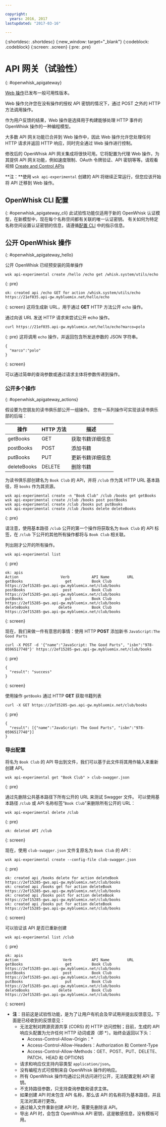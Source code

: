 ```yaml
---

copyright:
  years: 2016, 2017
lastupdated: "2017-03-16"

---
```


{:shortdesc: .shortdesc}
{:new_window: target="_blank"}
{:codeblock: .codeblock}
{:screen: .screen}
{:pre: .pre}

# API 网关（试验性）
{: #openwhisk_apigateway}

[Web 操作](openwhisk_webactions.html)已发布一般可用性版本。

Web 操作允许您在没有操作的授权 API 密钥的情况下，通过 POST 之外的 HTTP 方法调用操作。

作为用户反馈的结果，Web 操作是选择用于构建能够处理 HTTP 事件的 OpenWhisk 操作的一种编程模型。

大多数 API 网关功能已合并到 Web 操作中，因此 Web 操作允许您处理任何 HTTP 请求并返回 HTTP 响应，同时完全通过 Web 操作进行控制。

修改后的 OpenWhisk API 网关集成将很快可用。它将配置为代理 Web 操作，为其提供 API 网关功能，例如速度限制、OAuth 令牌验证、API 密钥等等。请观看视频 [Create and Control APIs](https://youtu.be/XT9KwWTnnzo)

**注：**使用 `wsk api-experimental` 创建的 API 将继续正常运行，但您应该开始将 API 迁移到 Web 操作。

## OpenWhisk CLI 配置
{: #openwhisk_apigateway_cli}
此试验性功能仅适用于新的 OpenWhisk 认证模型，在新模型中，现在每个名称空间都有关联的唯一认证密钥。
有关如何为特定名称空间设置认证密钥的信息，请遵循[配置 CLI](https://console.ng.bluemix.net/openwhisk/cli) 中的指示信息。

## 公开 OpenWhisk 操作
{: #openwhisk_apigateway_hello}

公开 OpenWhisk 已经预安装的简单操作

```
wsk api-experimental create /hello /echo get /whisk.system/utils/echo
```
{: pre}
```
ok: created api /echo GET for action /whisk.system/utils/echo
https://21ef035.api-gw.mybluemix.net/hello/echo
```
{: screen}
这将生成新 URL，用于通过 **GET** HTTP 方法公开 `echo` 操作。

通过向该 URL 发送 HTTP 请求来尝试公开 echo 操作。
```
curl https://21ef035.api-gw.mybluemix.net/hello/echo?marco=polo
```
{: pre}
这将调用 `echo` 操作，并返回包含所发送参数的 JSON 字符串。
```
{
  "marco":"polo"
}
```
{: screen}

可以通过简单的查询参数或通过请求主体将参数传递到操作。

### 公开多个操作
{: #openwhisk_apigateway_actions}

假设要为您朋友的读书俱乐部公开一组操作。
您有一系列操作可实现该读书俱乐部的后端：

| 操作 | HTTP 方法 | 描述 |
| ----------- | ----------- | ------------ |
| getBooks    | GET | 获取书籍详细信息  |
| postBooks   | POST | 添加书籍 |
| putBooks    | PUT | 更新书籍详细信息 |
| deleteBooks | DELETE | 删除书籍 |

为读书俱乐部创建名为 `Book Club` 的 API，并将 `/club` 作为其 HTTP URL 基本路径，将 `books` 作为其资源。
```
wsk api-experimental create -n "Book Club" /club /books get getBooks
wsk api-experimental create /club /books post postBooks
wsk api-experimental create /club /books put putBooks
wsk api-experimental create /club /books delete deleteBooks
```
{: pre}

请注意，使用基本路径 `/club` 公开的第一个操作将获取名为 `Book Club` 的 API 标签，在 `/club` 下公开的其他所有操作都将与 `Book Club` 相关联。

列出刚才公开的所有操作。

```
wsk api-experimental list
```
{: pre}
```
ok: apis
Action                   Verb          API Name        URL
getBooks                   get         Book Club       https://2ef15285-gws.api-gw.mybluemix.net/club/books
postBooks                 post         Book Club       https://2ef15285-gws.api-gw.mybluemix.net/club/books
putBooks                   put         Book Club       https://2ef15285-gws.api-gw.mybluemix.net/club/books
deleteBooks             delete         Book Club       https://2ef15285-gws.api-gw.mybluemix.net/club/books
```
{: screen}

现在，我们来做一件有意思的事情：使用 HTTP **POST** 添加新书 `JavaScript:The Good Parts`
```
curl -X POST -d '{"name":"JavaScript: The Good Parts", "isbn":"978-0596517748"}' https://2ef15285-gws.api-gw.mybluemix.net/club/books
```
{: pre}
```
{
  "result": "success"
}
```
{: screen}

使用操作 `getBooks` 通过 HTTP **GET** 获取书籍列表
```
curl -X GET https://2ef15285-gws.api-gw.mybluemix.net/club/books
```
{: pre}
```
{
  "result": [{"name":"JavaScript: The Good Parts", "isbn":"978-0596517748"}]
}
```

### 导出配置
将名为 `Book Club` 的 API 导出到文件，我们可以基于此文件将其用作输入来重新创建 API。 
```
wsk api-experimental get "Book Club" > club-swagger.json
```
{: pre}

通过先删除公共基本路径下所有公开的 URL 来测试 Swagger 文件。
可以使用基本路径 `/club` 或 API 名称标签“`Book Club`”来删除所有公开的 URL：
```
wsk api-experimental delete /club
```
{: pre}
```
ok: deleted API /club
```
{: screen}

现在，使用 `club-swagger.json` 文件复原名为 `Book Club` 的 API：
```
wsk api-experimental create --config-file club-swagger.json
```
{: pre}
```
ok: created api /books delete for action deleteBook
https://2ef15285-gws.api-gw.mybluemix.net/club/books
ok: created api /books get for action deleteBook
https://2ef15285-gws.api-gw.mybluemix.net/club/books
ok: created api /books post for action deleteBook
https://2ef15285-gws.api-gw.mybluemix.net/club/books
ok: created api /books put for action deleteBook
https://2ef15285-gws.api-gw.mybluemix.net/club/books
```
{: screen}

可以验证该 API 是否已重新创建
```
wsk api-experimental list /club
```
{: pre}
```
ok: apis
Action                    Verb         API Name        URL
getBooks                   get         Book Club       https://2ef15285-gws.api-gw.mybluemix.net/club/books
postBooks                 post         Book Club       https://2ef15285-gws.api-gw.mybluemix.net/club/books
putBooks                   put         Book Club       https://2ef15285-gws.api-gw.mybluemix.net/club/books
deleteBooks             delete         Book Club       https://2ef15285-gws.api-gw.mybluemix.net/club/books
```
{: screen}

- **注**：目前这是试验性功能，是为了让用户有机会及早试用并提出反馈意见。下面是已经收到的反馈意见：
  - 无法定制对跨源资源共享 (CORS) 的 HTTP 访问控制；目前，生成的 API 响应头配置为允许任何 HTTP 动词或源（即 *）。始终会返回以下头：
    - Access-Control-Allow-Origin：*
    - Access-Control-Allow-Headers：Authorization 和 Content-Type
    - Access-Control-Allow-Methods：GET、POST、PUT、DELETE、PATCH、HEAD 和 OPTIONS
  - 请求和响应仅支持内容类型 `application/json`。
  - 没有编程方式可控制来自 OpenWhisk 操作的响应。
  - 所有 OpenWhisk 操作均通过公共访问进行公开，无法配置定制 API 密钥。
  - 不支持路径参数，只支持查询参数和请求主体。
  - 如果创建 API 时未包含 API 名称，那么该 API 的名称将为基本路径，并且无法对其进行更改。
  - 通过输入文件重新创建 API 时，需要先删除该 API。
  - 导出 API 时，会包含 OpenWhisk API 密钥，这是敏感信息，没有模板可用。
